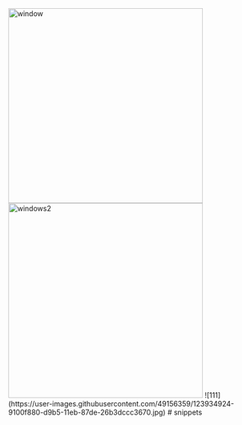 <img width="388" alt="window" src="https://user-images.githubusercontent.com/49156359/124217413-1e5d5d80-db1a-11eb-80a7-6f3e4be325f7.png">
<img width="388" alt="windows2" src="https://user-images.githubusercontent.com/49156359/124217428-23baa800-db1a-11eb-9f7c-fd4a558a9bdd.png">
![111](https://user-images.githubusercontent.com/49156359/123934924-9100f880-d9b5-11eb-87de-26b3dccc3670.jpg)
# snippets
